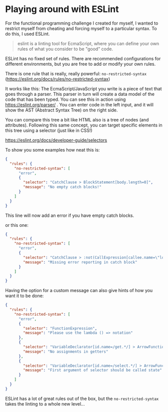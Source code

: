 # Playing around with ESLint

For the functional programming challenge I created for myself, I wanted to
restrict myself from cheating and forcing myself to a particular syntax. To do
this, I used ESLint.

> eslint is a linting tool for EcmaScript, where you can define your own rules
> of what you consider to be "good" code.

ESLint has no fixed set of rules. There are recommended configurations for
different environments, but you are free to add or modify your own rules.

There is one rule that is really, really powerful: `no-restricted-syntax`
(https://eslint.org/docs/rules/no-restricted-syntax)

It works like this: The EcmaScript/JavaScript you write is a piece of text that
goes through a parser. This parser in turn will create a data model of the code
that has been typed. You can see this in action using https://eslint.org/parser/
. You can enter code in the left input, and it will show the AST (Abstract
Syntax Tree) on the right side.

You can compare this tree a bit like HTML also is a tree of nodes (and
attributes). Following this same concept, you can target specific elements
in this tree using a selector (just like in CSS!)

https://eslint.org/docs/developer-guide/selectors

To show you some examples how neat this is:

```json
{
  "rules": {
    "no-restricted-syntax": [
      "error",
      {
        "selector": "CatchClause > BlockStatement[body.length=0]",
        "message": "No empty catch blocks!"
      }
    ]
  }
}
```

This line will now add an error if you have empty catch blocks.

or this one:

```json
{
  "rules": {
    "no-restricted-syntax": [
      "error",
      {
        "selector": "CatchClause > :not(CallExpression[callee.name=\"logError\"])",
        "message": "Missing error reporting in catch block"
      }
    ]
  }
}
```

Having the option for a custom message can also give hints of how you want it to
be done:

```json
{
  "rules": {
    "no-restricted-syntax": [
      "error",
      {
        "selector": "FunctionExpression",
        "message": "Please use the lambda () => notation"
      },
      {
        "selector": "VariableDeclarator[id.name=/get.*/] > ArrowFunctionExpression > AssignmentExpression",
        "message": "No assignments in getters"
      },
      {
        "selector": "VariableDeclarator[id.name=/select.*/] > ArrowFunctionExpression[params.0.name!=\"state\"]",
        "message": "First argument of selector should be called state"
      }
    ]
  }
}
```

ESLint has a lot of great rules out of the box, but the `no-restricted-syntax`
takes the linting to a whole new level...
